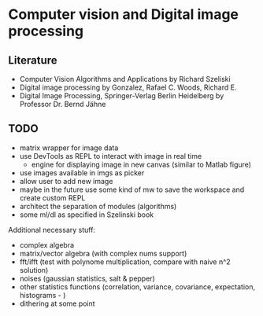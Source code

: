 # Computer vision and Digital image processing

## Literature

- Computer Vision Algorithms and Applications by Richard Szeliski
- Digital image processing by Gonzalez, Rafael C. Woods, Richard E.
- Digital Image Processing, Springer-Verlag Berlin Heidelberg by Professor Dr. Bernd Jähne

## TODO

- matrix wrapper for image data
- use DevTools as REPL to interact with image in real time
  - engine for displaying image in new canvas (similar to Matlab figure)
- use images available in imgs as picker
- allow user to add new image
- maybe in the future use some kind of mw to save the workspace and create custom REPL
- architect the separation of modules (algorithms)
- some ml/dl as specified in Szelinski book

Additional necessary stuff:
- complex algebra
- matrix/vector algebra (with complex nums support)
- fft/ifft (test with polynome multiplication, compare with naive n^2 solution)
- noises (gaussian statistics, salt & pepper)
- other statistics functions (correlation, variance, covariance, expectation, histograms - )
- dithering at some point
